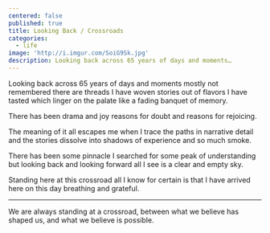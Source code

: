 ```yaml
---
centered: false
published: true
title: Looking Back / Crossroads
categories:
  - life
image: 'http://i.imgur.com/SoiG9Sk.jpg'
description: Looking back across 65 years of days and moments…
---
```

Looking back across 65 years 
of days and moments
mostly not remembered
there are threads I have woven stories out of
flavors I have tasted
which linger on the palate 
like a fading banquet of memory.

There has been drama
and joy
reasons for doubt
and reasons for rejoicing.

The meaning of it all escapes me
when I trace the paths
in narrative detail
and the stories dissolve
into shadows of experience
and so much smoke.

There has been some pinnacle I searched for
some peak of understanding
but looking back
and looking forward
all I see
is a clear and empty sky.

Standing here at this crossroad
all I know for certain
is that I have arrived here
on this day 
breathing 
and grateful.

---

We are always standing at a crossroad,
between what we believe 
has shaped us,
and what we believe 
is possible.
